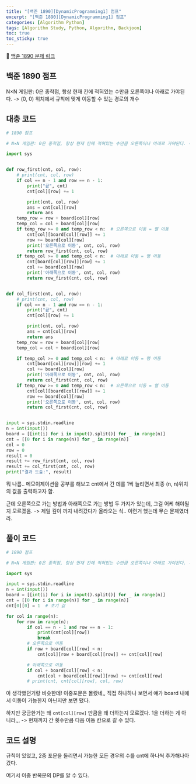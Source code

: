 ```yaml
---
title: "[백준 1890][DynamicProgramming1] 점프"
excerpt: "[백준 1890][DynamicProgramming1] 점프"
categories: [Algorithm Python]
tags: [Algorithm Study, Python, Algorithm, Backjoon]
toc: true
toc_sticky: true
---
```


📌 [백준 1890 문제 링크](https://www.acmicpc.net/problem/1890) <br>

## 백준 1890 점프

N×N 게임판: 0은 종착점, 항상 현재 칸에 적혀있는 수만큼 오른쪽이나 아래로 가야된다. -> (0, 0) 위치에서 규칙에 맞게 이동할 수 있는 경로의 개수

## 대충 코드

```python
# 1890 점프

# N×N 게임판: 0은 종착점, 항상 현재 칸에 적혀있는 수만큼 오른쪽이나 아래로 가야된다. -> (0, 0) 위치에서 규칙에 맞게 이동할 수 있는 경로의 개수

import sys


def row_first(cnt, col, row):
    # print(cnt, col, row)
    if col == n - 1 and row == n - 1:
        print("끝", cnt)
        cnt[col][row] += 1

        print(cnt, col, row)
        ans = cnt[col][row]
        return ans
    temp_row = row + board[col][row]
    temp_col = col + board[col][row]
    if temp_row >= 0 and temp_row < n:  # 오른쪽으로 이동 = 열 이동
        cnt[col][board[col][row]] += 1
        row += board[col][row]
        print('오른쪽으로 이동', cnt, col, row)
        return row_first(cnt, col, row)
    if temp_col >= 0 and temp_col < n:  # 아래로 이동 = 행 이동
        cnt[board[col][row]][row] += 1
        col += board[col][row]
        print('아래쪽으로 이동', cnt, col, row)
        return row_first(cnt, col, row)


def col_first(cnt, col, row):
    # print(cnt, col, row)
    if col == n - 1 and row == n - 1:
        print("끝", cnt)
        cnt[col][row] += 1

        print(cnt, col, row)
        ans = cnt[col][row]
        return ans
    temp_row = row + board[col][row]
    temp_col = col + board[col][row]

    if temp_col >= 0 and temp_col < n:  # 아래로 이동 = 행 이동
        cnt[board[col][row]][row] += 1
        col += board[col][row]
        print('아래쪽으로 이동', cnt, col, row)
        return col_first(cnt, col, row)
    if temp_row >= 0 and temp_row < n:  # 오른쪽으로 이동 = 열 이동
        cnt[col][board[col][row]] += 1
        row += board[col][row]
        print('오른쪽으로 이동', cnt, col, row)
        return col_first(cnt, col, row)


input = sys.stdin.readline
n = int(input())
board = [[int(i) for i in input().split()] for _ in range(n)]
cnt = [[0 for i in range(n)] for _ in range(n)]
col = 0
row = 0
result = 0
result += row_first(cnt, col, row)
result += col_first(cnt, col, row)
print("결과 도출:", result)
```

뭐 나름.. 메모이제이션을 공부를 해보고 cnt에서 간 데를 1씩 늘리면서 최종 (n, n)위치의 값을 출력하고자 함. <br>

근데 오른쪽으로 가는 방법과 아래쪽으로 가는 방법 두 가지가 있는데, 그걸 어케 해야될지 모르겠음. -> 제일 깊이 까지 내려갔다가 올라오는 식.. 이런거 했는데 무슨 문제였더라.

## 풀이 코드

```python
# 1890 점프

# N×N 게임판: 0은 종착점, 항상 현재 칸에 적혀있는 수만큼 오른쪽이나 아래로 가야된다. -> (0, 0) 위치에서 규칙에 맞게 이동할 수 있는 경로의 개수

import sys

input = sys.stdin.readline
n = int(input())
board = [[int(i) for i in input().split()] for _ in range(n)]
cnt = [[0 for i in range(n)] for _ in range(n)]
cnt[0][0] = 1  # 초기 값

for col in range(n):
    for row in range(n):
        if col == n - 1 and row == n - 1:
            print(cnt[col][row])
            break
        # 오른쪽으로 이동
        if row + board[col][row] < n:
            cnt[col][row + board[col][row]] += cnt[col][row]

        # 아래쪽으로 이동
        if col + board[col][row] < n:
            cnt[col + board[col][row]][row] += cnt[col][row]
        # print(cnt, cnt[col][row], col, row)
```

아 생각했던거랑 비슷한데! 이중포문은 몰랐네,, 직접 하나하나 보면서 얘가 board 내에서 이동이 가능한지 아닌지만 보면 됐다. <br>

하지만 궁금한거는 왜 `cnt[col][row]` 만큼을 왜 더하는지 모르겠다. 1을 더하는 게 아니라,,, -> 현재까지 간 횟수만큼 다음 이동 칸으로 갈 수 있다.

## 코드 설명

규칙이 있었고, 2중 포문을 돌리면서 가능한 모든 경우의 수를 cnt에 하나씩 추가해나아갔다. <br>

여기서 이중 반복문의 DP를 알 수 있다.
